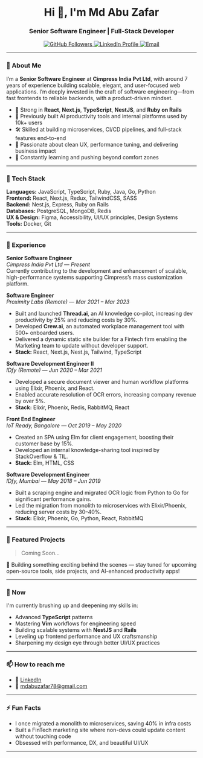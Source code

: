 <h1 align="center">Hi 👋, I'm Md Abu Zafar</h1>
<h3 align="center">Senior Software Engineer | Full-Stack Developer</h3>

<p align="center">
  <a href="https://github.com/mdaz78" target="_blank">
    <img src="https://img.shields.io/github/followers/mdaz78?label=Follow&style=social" alt="GitHub Followers" />
  </a>
  <a href="https://linkedin.com/in/mdaz78" target="_blank">
    <img src="https://img.shields.io/badge/LinkedIn-mdaz78-blue?style=flat&logo=linkedin" alt="LinkedIn Profile" />
  </a>
  <a href="mailto:mdabuzafar78@gmail.com">
    <img src="https://img.shields.io/badge/email-mdabuzafar78%40gmail.com-red?style=flat&logo=gmail" alt="Email" />
  </a>
</p>

---

### 🚀 About Me

I’m a **Senior Software Engineer** at **Cimpress India Pvt Ltd**, with around 7 years of experience building scalable, elegant, and user-focused web applications. I’m deeply invested in the craft of software engineering—from fast frontends to reliable backends, with a product-driven mindset.

- 🧠 Strong in **React**, **Next.js**, **TypeScript**, **NestJS**, and **Ruby on Rails**
- 🔭 Previously built AI productivity tools and internal platforms used by 10k+ users
- 🛠 Skilled at building microservices, CI/CD pipelines, and full-stack features end-to-end
- 🎯 Passionate about clean UX, performance tuning, and delivering business impact
- 🌱 Constantly learning and pushing beyond comfort zones

---

### 🧰 Tech Stack

**Languages:** JavaScript, TypeScript, Ruby, Java, Go, Python  
**Frontend:** React, Next.js, Redux, TailwindCSS, SASS  
**Backend:** Nest.js, Express, Ruby on Rails  
**Databases:** PostgreSQL, MongoDB, Redis  
**UX & Design:** Figma, Accessibility, UI/UX principles, Design Systems  
**Tools:** Docker, Git  

---

### 💼 Experience

**Senior Software Engineer**  
*Cimpress India Pvt Ltd* — *Present*  
Currently contributing to the development and enhancement of scalable, high-performance systems supporting Cimpress’s mass customization platform.

**Software Engineer**  
*Proximity Labs (Remote)* — *Mar 2021 – Mar 2023*  
- Built and launched **Thread.ai**, an AI knowledge co-pilot, increasing dev productivity by 25% and reducing costs by 30%.  
- Developed **Crew.ai**, an automated workplace management tool with 500+ onboarded users.  
- Delivered a dynamic static site builder for a Fintech firm enabling the Marketing team to update without developer support.  
- **Stack:** React, Next.js, Nest.js, Tailwind, TypeScript  

**Software Development Engineer II**  
*IDfy (Remote)* — *Jun 2020 – Mar 2021*  
- Developed a secure document viewer and human workflow platforms using Elixir, Phoenix, and React.  
- Enabled accurate resolution of OCR errors, increasing company revenue by over 5%.  
- **Stack:** Elixir, Phoenix, Redis, RabbitMQ, React  

**Front End Engineer**  
*IoT Ready, Bangalore* — *Oct 2019 – May 2020*  
- Created an SPA using Elm for client engagement, boosting their customer base by 15%.  
- Developed an internal knowledge-sharing tool inspired by StackOverflow & TIL.  
- **Stack:** Elm, HTML, CSS  

**Software Development Engineer**  
*IDfy, Mumbai* — *May 2018 – Jun 2019*  
- Built a scraping engine and migrated OCR logic from Python to Go for significant performance gains.  
- Led the migration from monolith to microservices with Elixir/Phoenix, reducing server costs by 30–40%.  
- **Stack:** Elixir, Phoenix, Go, Python, React, RabbitMQ

---

<!-- ### 🔥 GitHub Stats

<p align="center">
  <a href="https://github.com/mdaz78">
    <img width="48%" src="https://github-readme-stats.vercel.app/api?username=mdaz78&show_icons=true&count_private=true&theme=radical" />
  </a>
  <a href="https://github.com/mdaz78">
    <img width="42%" src="https://github-readme-stats.vercel.app/api/top-langs/?username=mdaz78&layout=compact&theme=radical" />
  </a>
</p>

--- -->

### 📌 Featured Projects

> Coming Soon...

🚧 Building something exciting behind the scenes — stay tuned for upcoming open-source tools, side projects, and AI-enhanced productivity apps!

---

### 🧠 Now

I'm currently brushing up and deepening my skills in:

- Advanced **TypeScript** patterns  
- Mastering **Vim** workflows for engineering speed  
- Building scalable systems with **NestJS** and **Rails**  
- Leveling up frontend performance and UX craftsmanship  
- Sharpening my design eye through better UI/UX practices  

---

### 📫 How to reach me

- 💼 [LinkedIn](https://linkedin.com/in/mdaz78)  
- 📧 mdabuzafar78@gmail.com  

---

### ⚡ Fun Facts

- I once migrated a monolith to microservices, saving 40% in infra costs  
- Built a FinTech marketing site where non-devs could update content without touching code  
- Obsessed with performance, DX, and beautiful UI/UX  

---
